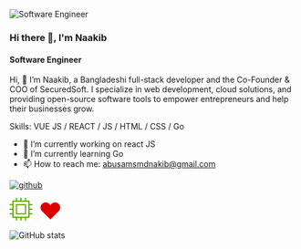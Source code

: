 ![Software Engineer](https://media.licdn.com/dms/image/v2/D5616AQGgG2lLHajBEw/profile-displaybackgroundimage-shrink_350_1400/profile-displaybackgroundimage-shrink_350_1400/0/1736770738134?e=1742428800&v=beta&t=HwuQZv1h1b6cQ2PE7olmQNTpBAQwB5wU6QN4nGOW2Kg)

### Hi there 👋, I'm Naakib
#### Software Engineer

Hi, 👋 I’m Naakib, a Bangladeshi full-stack developer and the Co-Founder & COO of SecuredSoft. I specialize in web development, cloud solutions, and providing open-source software tools to empower entrepreneurs and help their businesses grow.

Skills: VUE JS / REACT / JS / HTML / CSS / Go 

- 🔭 I’m currently working on react JS 
- 🌱 I’m currently learning Go 
- 📫 How to reach me: abusamsmdnakib@gmail.com 


[<img src='https://cdn.jsdelivr.net/npm/simple-icons@3.0.1/icons/github.svg' alt='github' height='40'>](https://github.com/Naakib)  

<a href='https://docs.github.com/en/developers'><img src='https://raw.githubusercontent.com/acervenky/animated-github-badges/master/assets/devbadge.gif' width='40' height='40'></a> <a href='https://docs.github.com/en/github/supporting-the-open-source-community-with-github-sponsors'><img src='https://raw.githubusercontent.com/acervenky/animated-github-badges/master/assets/sponsorbadge.gif' width='35' height='35'></a> 

![GitHub stats](https://github-readme-stats.vercel.app/api?username=Naakib&show_icons=true)  

